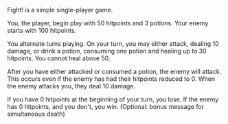 Fight! is a simple single-player game.

You, the player, begin play with 50 hitpoints and 3 potions. Your enemy starts with 100 hitpoints.

You alternate turns playing. On your turn, you may either attack, dealing 10 damage, or drink a potion, consuming one potion and healing up to 30 hitpoints. You cannot heal above 50.

After you have either attacked or consumed a potion, the enemy will attack. This occurs even if the enemy has had their hitpoints reduced to 0. When the enemy attacks you, they deal 10 damage.

If you have 0 hitpoints at the beginning of your turn, you lose. If the enemy has 0 hitpoints, and you don't, you win. (Optional: bonus message for simultaneous death)
